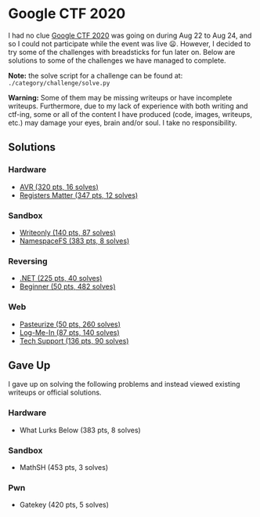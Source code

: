# Google CTF 2020

I had no clue [Google CTF 2020](https://capturetheflag.withgoogle.com/) was going on during Aug 22 to Aug 24, and so I could not participate while the event was live :frowning:. However, I decided to try some of the challenges with breadsticks for fun later on. Below are solutions to some of the challenges we have managed to complete.

**Note:** the solve script for a challenge can be found at: `./category/challenge/solve.py`

**Warning:** Some of them may be missing writeups or have incomplete writeups. Furthermore, due to my lack of experience with both writing and ctf-ing, some or all of the content I have produced (code, images, writeups, etc.) may damage your eyes, brain and/or soul. I take no responsibility.

## Solutions

### Hardware

- [AVR (320 pts, 16 solves)](./hardware/avr/README.md)
- [Registers Matter (347 pts, 12 solves)](./hardware/registers_matter/README.md)

### Sandbox

- [Writeonly (140 pts, 87 solves)](./sandbox/writeonly/README.md)
- [NamespaceFS (383 pts, 8 solves)](./sandbox/namespacefs/README.md)

### Reversing

- [.NET (225 pts, 40 solves)](./reversing/dotNET/README.md)
- [Beginner (50 pts, 482 solves)](./reversing/beginner/README.md)

### Web

- [Pasteurize (50 pts, 260 solves)](./web/pasteurize/README.md)
- [Log-Me-In (87 pts, 140 solves)](./web/log-me-in/README.md)
- [Tech Support (136 pts, 90 solves)](./web/tech_support/README.md)

## Gave Up

I gave up on solving the following problems and instead viewed existing writeups or official solutions.

### Hardware

- What Lurks Below (383 pts, 8 solves)

### Sandbox

- MathSH (453 pts, 3 solves)

### Pwn

- Gatekey (420 pts, 5 solves)
